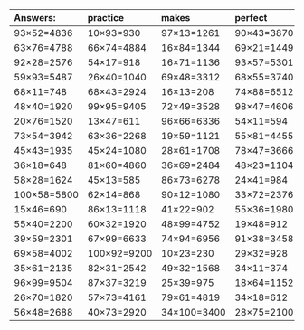 | Answers: | practice | makes | perfect | ! |
| :--- | :--- | :--- | :--- | :--- |
| 93×52=4836 | 10×93=930 | 97×13=1261 | 90×43=3870 | 97×19=1843 | 
| 63×76=4788 | 66×74=4884 | 16×84=1344 | 69×21=1449 | 71×58=4118 | 
| 92×28=2576 | 54×17=918 | 16×71=1136 | 93×57=5301 | 28×16=448 | 
| 59×93=5487 | 26×40=1040 | 69×48=3312 | 68×55=3740 | 33×95=3135 | 
| 68×11=748 | 68×43=2924 | 16×13=208 | 74×88=6512 | 84×46=3864 | 
| 48×40=1920 | 99×95=9405 | 72×49=3528 | 98×47=4606 | 53×25=1325 | 
| 20×76=1520 | 13×47=611 | 96×66=6336 | 54×11=594 | 96×35=3360 | 
| 73×54=3942 | 63×36=2268 | 19×59=1121 | 55×81=4455 | 36×93=3348 | 
| 45×43=1935 | 45×24=1080 | 28×61=1708 | 78×47=3666 | 76×30=2280 | 
| 36×18=648 | 81×60=4860 | 36×69=2484 | 48×23=1104 | 52×10=520 | 
| 58×28=1624 | 45×13=585 | 86×73=6278 | 24×41=984 | 67×18=1206 | 
| 100×58=5800 | 62×14=868 | 90×12=1080 | 33×72=2376 | 96×57=5472 | 
| 15×46=690 | 86×13=1118 | 41×22=902 | 55×36=1980 | 36×18=648 | 
| 55×40=2200 | 60×32=1920 | 48×99=4752 | 19×48=912 | 34×100=3400 | 
| 39×59=2301 | 67×99=6633 | 74×94=6956 | 91×38=3458 | 27×72=1944 | 
| 69×58=4002 | 100×92=9200 | 10×23=230 | 29×32=928 | 18×90=1620 | 
| 35×61=2135 | 82×31=2542 | 49×32=1568 | 34×11=374 | 35×85=2975 | 
| 96×99=9504 | 87×37=3219 | 25×39=975 | 18×64=1152 | 83×47=3901 | 
| 26×70=1820 | 57×73=4161 | 79×61=4819 | 34×18=612 | 94×18=1692 | 
| 56×48=2688 | 40×73=2920 | 34×100=3400 | 28×75=2100 | 15×23=345 | 

